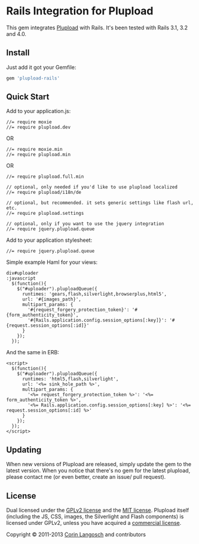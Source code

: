 Rails Integration for Plupload
==

This gem integrates [Plupload](http://www.plupload.com/) with Rails. It's been tested with Rails 3.1, 3.2 and 4.0.


Install
--

Just add it got your Gemfile:

```ruby
gem 'plupload-rails'
```

Quick Start
--

Add to your application.js:

    //= require moxie
    //= require plupload.dev

OR

    //= require moxie.min
    //= require plupload.min

OR

    //= require plupload.full.min

    // optional, only needed if you'd like to use plupload localized
    //= require plupload/i18n/de

    // optional, but recommended. it sets generic settings like flash url, etc.
    //= require plupload.settings

    // optional, only if you want to use the jquery integration
    //= require jquery.plupload.queue


Add to your application stylesheet:

    //= require jquery.plupload.queue


Simple example Haml for your views:

```haml
div#uploader
:javascript
  $(function(){
    $("#uploader").pluploadQueue({
      runtimes: 'gears,flash,silverlight,browserplus,html5',
      url: '#{images_path}',
      multipart_params: {
        '#{request_forgery_protection_token}': '#{form_authenticity_token}',
        '#{Rails.application.config.session_options[:key]}': '#{request.session_options[:id]}'
      }
    });
  });
```

And the same in ERB:

```erb
<script>
  $(function(){
    $("#uploader").pluploadQueue({
      runtimes: 'html5,flash,silverlight',
      url: '<%= sink_hole_path %>',
      multipart_params: {
        '<%= request_forgery_protection_token %>': '<%= form_authenticity_token %>',
        '<%= Rails.application.config.session_options[:key] %>': '<%= request.session_options[:id] %>'
      }
    });
  });
</script>
```

Updating
--
When new versions of Plupload are released, simply update the gem to the latest version. When you notice that there's no gem for the latest plupload, please contact me (or even better, create an issue/ pull request).


License
--

Dual licensed under the [GPLv2 license](GPL-LICENSE.txt) and the [MIT license](MIT-LICENSE.txt). Plupload itself (including the JS, CSS, images, the Silverlight and Flash components) is licensed under GPLv2, unless you have acquired a [commercial license](http://plupload.com/license.php).

Copyright © 2011-2013 [Corin Langosch](http://www.corinlangosch.com) and contributors
